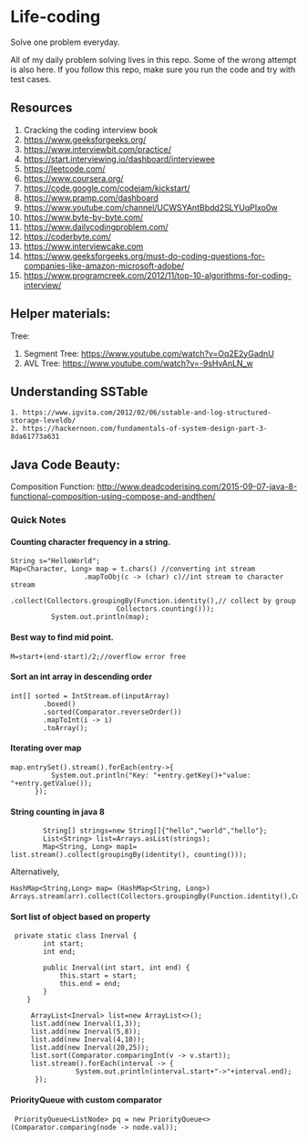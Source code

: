 # Life-coding
Solve one problem everyday. 

All of my daily problem solving lives in this repo. Some of the wrong 
attempt is also here. If you follow this repo, make sure you run the code and try
with test cases. 

## Resources
1. Cracking the coding interview book
2. https://www.geeksforgeeks.org/
3. https://www.interviewbit.com/practice/
4. https://start.interviewing.io/dashboard/interviewee
5. https://leetcode.com/
6. https://www.coursera.org/
7. https://code.google.com/codejam/kickstart/
8. https://www.pramp.com/dashboard
9. https://www.youtube.com/channel/UCWSYAntBbdd2SLYUqPIxo0w
10. https://www.byte-by-byte.com/
11. https://www.dailycodingproblem.com/
12. https://coderbyte.com/
13. https://www.interviewcake.com
14. https://www.geeksforgeeks.org/must-do-coding-questions-for-companies-like-amazon-microsoft-adobe/
15. https://www.programcreek.com/2012/11/top-10-algorithms-for-coding-interview/
## Helper materials: 

Tree:
    
   1. Segment Tree: https://www.youtube.com/watch?v=Oq2E2yGadnU
   2. AVL Tree: https://www.youtube.com/watch?v=-9sHvAnLN_w
   
## Understanding SSTable

    1. https://www.igvita.com/2012/02/06/sstable-and-log-structured-storage-leveldb/
    2. https://hackernoon.com/fundamentals-of-system-design-part-3-8da61773a631
   
## Java Code Beauty: 

Composition Function: http://www.deadcoderising.com/2015-09-07-java-8-functional-composition-using-compose-and-andthen/

### Quick Notes   
#### Counting character frequency in a string. 

 ```
 String s="HelloWorld";
 Map<Character, Long> map = t.chars() //converting int stream
                   .mapToObj(c -> (char) c)//int stream to character stream
                   .collect(Collectors.groupingBy(Function.identity(),// collect by group
                           Collectors.counting()));
           System.out.println(map);
  ```
 
      
#### Best way to find mid point. 
 ``` 
 M=start+(end-start)/2;//overflow error free

```

#### Sort an int array in descending order
```$xslt
int[] sorted = IntStream.of(inputArray)
        .boxed()
        .sorted(Comparator.reverseOrder())
        .mapToInt(i -> i)
        .toArray();
```
  
#### Iterating over map 
  ```
 map.entrySet().stream().forEach(entry->{
            System.out.println("Key: "+entry.getKey()+"value: "+entry.getValue());
        });
```
    
#### String counting in java 8
```$xslt
        String[] strings=new String[]{"hello","world","hello"};
        List<String> list=Arrays.asList(strings);
        Map<String, Long> map1=         list.stream().collect(groupingBy(identity(), counting()));

```        
Alternatively,
```
HashMap<String,Long> map= (HashMap<String, Long>) Arrays.stream(arr).collect(Collectors.groupingBy(Function.identity(),Collectors.counting()));
```


#### Sort list of object based on property
```$xslt
 private static class Inerval {
        int start;
        int end;

        public Inerval(int start, int end) {
            this.start = start;
            this.end = end;
        }
    }
    
     ArrayList<Inerval> list=new ArrayList<>();
     list.add(new Inerval(1,3));
     list.add(new Inerval(5,8));
     list.add(new Inerval(4,10));
     list.add(new Inerval(20,25));
     list.sort(Comparator.comparingInt(v -> v.start));
     list.stream().forEach(interval -> {
                System.out.println(interval.start+"->"+interval.end);
      });
```
#### PriorityQueue with custom comparator
```$xslt
 PriorityQueue<ListNode> pq = new PriorityQueue<>(Comparator.comparing(node -> node.val));
```           